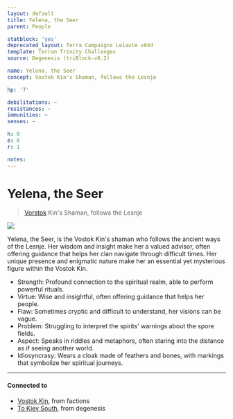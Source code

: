 ```yaml
---
layout: default
title: Yelena, the Seer
parent: People

statblock: 'yes'
deprecated_layout: Terra Campaigns Leiaute v04d
template: Terran Trinity Challenges
source: Degenesis (triBlock-v0.2)

name: Yelena, the Seer
concept: Vostok Kin's Shaman, follows the Lesnje

hp: '7'

debilitations: ~
resistances: ~
immunities: ~
senses: ~

h: 0
e: 0
r: 1

notes: 
---
```

# Yelena, the Seer

> [Vorstok](../factions/Vorstok.md) Kin's Shaman, follows the Lesnje

![](https://i.imgur.com/J9KPAaO.png)

Yelena, the Seer, is the Vostok Kin's shaman who follows the ancient ways of the Lesnje. Her wisdom and insight make her a valued advisor, often offering guidance that helps her clan navigate through difficult times. Her unique presence and enigmatic nature make her an essential yet mysterious figure within the Vostok Kin.

- Strength: Profound connection to the spiritual realm, able to perform powerful rituals.
- Virtue: Wise and insightful, often offering guidance that helps her people.
- Flaw: Sometimes cryptic and difficult to understand, her visions can be vague.
- Problem: Struggling to interpret the spirits' warnings about the spore fields.
- Aspect: Speaks in riddles and metaphors, often staring into the distance as if seeing another world.
- Idiosyncrasy: Wears a cloak made of feathers and bones, with markings that symbolize her spiritual journeys.

---
#### Connected to

<!-- QueryToSerialize: LIST without ID "["+ title + "](https://terra-campaigns.github.io/"+ regexreplace(file.path, ".md", "") + ")" + ", from " + regexreplace(file.folder, "degenesis/", "") FROM ([[]]) OR outgoing([[]]) WHERE file.name != this.file.name SORT file.folder DESC -->
<!-- SerializedQuery: LIST without ID "["+ title + "](https://terra-campaigns.github.io/"+ regexreplace(file.path, ".md", "") + ")" + ", from " + regexreplace(file.folder, "degenesis/", "") FROM ([[]]) OR outgoing([[]]) WHERE file.name != this.file.name SORT file.folder DESC -->
- [Vostok Kin](https://terra-campaigns.github.io/degenesis/factions/Vorstok), from factions
- [To Kiev South](https://terra-campaigns.github.io/degenesis/100_ToKievSouth), from degenesis
<!-- SerializedQuery END -->

